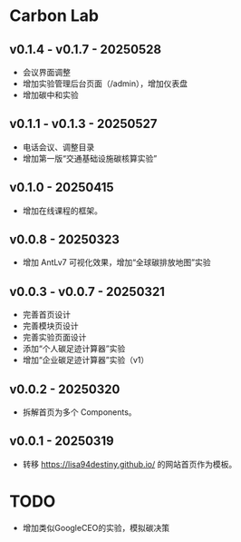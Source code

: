 # Carbon Lab

## v0.1.4 - v0.1.7 - 20250528
- 会议界面调整
- 增加实验管理后台页面（/admin），增加仪表盘
- 增加碳中和实验

## v0.1.1 - v0.1.3 - 20250527
- 电话会议、调整目录
- 增加第一版“交通基础设施碳核算实验”

## v0.1.0 - 20250415
- 增加在线课程的框架。

## v0.0.8 - 20250323
- 增加 AntLv7 可视化效果，增加“全球碳排放地图”实验

## v0.0.3 - v0.0.7 - 20250321
- 完善首页设计
- 完善模块页设计
- 完善实验页面设计
- 添加“个人碳足迹计算器”实验
- 增加“企业碳足迹计算器”实验（v1）

## v0.0.2 - 20250320
- 拆解首页为多个 Components。

## v0.0.1 - 20250319
- 转移 https://lisa94destiny.github.io/ 的网站首页作为模板。


# TODO
- 增加类似GoogleCEO的实验，模拟碳决策
